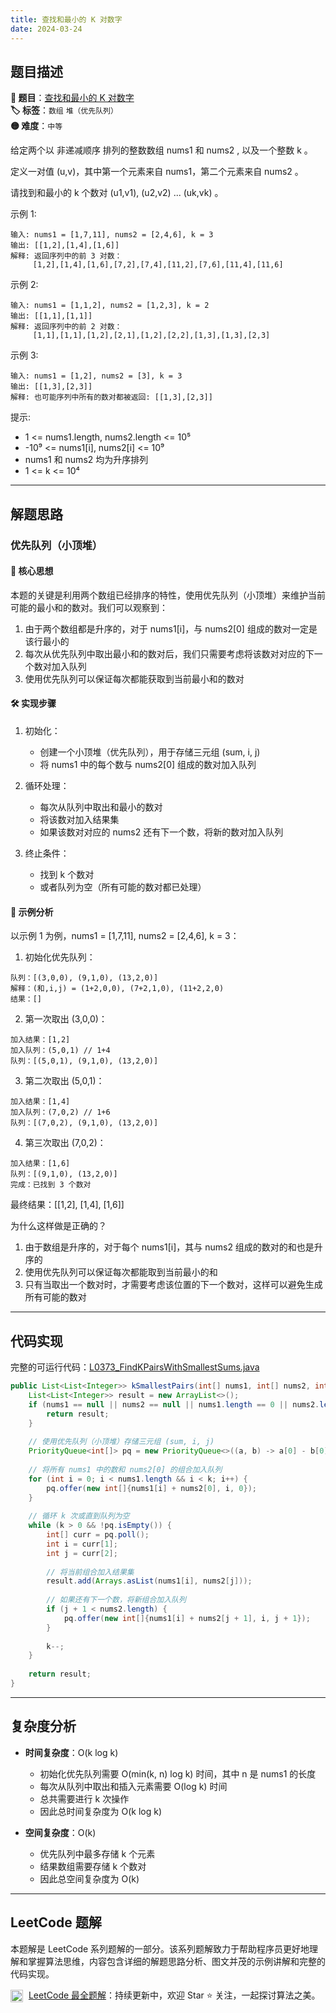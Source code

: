 ```yaml
---
title: 查找和最小的 K 对数字
date: 2024-03-24
---
```


## 题目描述

**🔗 题目**：[查找和最小的 K 对数字](https://leetcode.cn/problems/find-k-pairs-with-smallest-sums/)  
**🏷️ 标签**：`数组` `堆（优先队列）`  
**🟡 难度**：`中等`  

给定两个以 非递减顺序 排列的整数数组 nums1 和 nums2 , 以及一个整数 k 。

定义一对值 (u,v)，其中第一个元素来自 nums1，第二个元素来自 nums2 。

请找到和最小的 k 个数对 (u1,v1), (u2,v2) ... (uk,vk) 。

示例 1:
```
输入: nums1 = [1,7,11], nums2 = [2,4,6], k = 3
输出: [[1,2],[1,4],[1,6]]
解释: 返回序列中的前 3 对数：
     [1,2],[1,4],[1,6],[7,2],[7,4],[11,2],[7,6],[11,4],[11,6]
```

示例 2:
```
输入: nums1 = [1,1,2], nums2 = [1,2,3], k = 2
输出: [[1,1],[1,1]]
解释: 返回序列中的前 2 对数：
     [1,1],[1,1],[1,2],[2,1],[1,2],[2,2],[1,3],[1,3],[2,3]
```

示例 3:
```
输入: nums1 = [1,2], nums2 = [3], k = 3
输出: [[1,3],[2,3]]
解释: 也可能序列中所有的数对都被返回: [[1,3],[2,3]]
```

提示:
- 1 <= nums1.length, nums2.length <= 10⁵
- -10⁹ <= nums1[i], nums2[i] <= 10⁹
- nums1 和 nums2 均为升序排列
- 1 <= k <= 10⁴

---

## 解题思路
### 优先队列（小顶堆）

#### 📝 核心思想
本题的关键是利用两个数组已经排序的特性，使用优先队列（小顶堆）来维护当前可能的最小和的数对。我们可以观察到：

1. 由于两个数组都是升序的，对于 nums1[i]，与 nums2[0] 组成的数对一定是该行最小的
2. 每次从优先队列中取出最小和的数对后，我们只需要考虑将该数对对应的下一个数对加入队列
3. 使用优先队列可以保证每次都能获取到当前最小和的数对

#### 🛠️ 实现步骤
1. 初始化：
   - 创建一个小顶堆（优先队列），用于存储三元组 (sum, i, j)
   - 将 nums1 中的每个数与 nums2[0] 组成的数对加入队列

2. 循环处理：
   - 每次从队列中取出和最小的数对
   - 将该数对加入结果集
   - 如果该数对对应的 nums2 还有下一个数，将新的数对加入队列

3. 终止条件：
   - 找到 k 个数对
   - 或者队列为空（所有可能的数对都已处理）

#### 🧩 示例分析
以示例 1 为例，nums1 = [1,7,11], nums2 = [2,4,6], k = 3：

1. 初始化优先队列：
```
队列：[(3,0,0), (9,1,0), (13,2,0)]
解释：(和,i,j) = (1+2,0,0), (7+2,1,0), (11+2,2,0)
结果：[]
```

2. 第一次取出 (3,0,0)：
```
加入结果：[1,2]
加入队列：(5,0,1) // 1+4
队列：[(5,0,1), (9,1,0), (13,2,0)]
```

3. 第二次取出 (5,0,1)：
```
加入结果：[1,4]
加入队列：(7,0,2) // 1+6
队列：[(7,0,2), (9,1,0), (13,2,0)]
```

4. 第三次取出 (7,0,2)：
```
加入结果：[1,6]
队列：[(9,1,0), (13,2,0)]
完成：已找到 3 个数对
```

最终结果：[[1,2], [1,4], [1,6]]

为什么这样做是正确的？
1. 由于数组是升序的，对于每个 nums1[i]，其与 nums2 组成的数对的和也是升序的
2. 使用优先队列可以保证每次都能取到当前最小的和
3. 只有当取出一个数对时，才需要考虑该位置的下一个数对，这样可以避免生成所有可能的数对

---

## 代码实现

完整的可运行代码：[L0373_FindKPairsWithSmallestSums.java](../src/main/java/L0373_FindKPairsWithSmallestSums.java)

```java
public List<List<Integer>> kSmallestPairs(int[] nums1, int[] nums2, int k) {
    List<List<Integer>> result = new ArrayList<>();
    if (nums1 == null || nums2 == null || nums1.length == 0 || nums2.length == 0 || k <= 0) {
        return result;
    }
    
    // 使用优先队列（小顶堆）存储三元组 (sum, i, j)
    PriorityQueue<int[]> pq = new PriorityQueue<>((a, b) -> a[0] - b[0]);
    
    // 将所有 nums1 中的数和 nums2[0] 的组合加入队列
    for (int i = 0; i < nums1.length && i < k; i++) {
        pq.offer(new int[]{nums1[i] + nums2[0], i, 0});
    }
    
    // 循环 k 次或直到队列为空
    while (k > 0 && !pq.isEmpty()) {
        int[] curr = pq.poll();
        int i = curr[1];
        int j = curr[2];
        
        // 将当前组合加入结果集
        result.add(Arrays.asList(nums1[i], nums2[j]));
        
        // 如果还有下一个数，将新组合加入队列
        if (j + 1 < nums2.length) {
            pq.offer(new int[]{nums1[i] + nums2[j + 1], i, j + 1});
        }
        
        k--;
    }
    
    return result;
}
```

---

## 复杂度分析

- **时间复杂度**：O(k log k)
  - 初始化优先队列需要 O(min(k, n) log k) 时间，其中 n 是 nums1 的长度
  - 每次从队列中取出和插入元素需要 O(log k) 时间
  - 总共需要进行 k 次操作
  - 因此总时间复杂度为 O(k log k)

- **空间复杂度**：O(k)
  - 优先队列中最多存储 k 个元素
  - 结果数组需要存储 k 个数对
  - 因此总空间复杂度为 O(k)

---

## LeetCode 题解

本题解是 LeetCode 系列题解的一部分。该系列题解致力于帮助程序员更好地理解和掌握算法思维，内容包含详细的解题思路分析、图文并茂的示例讲解和完整的代码实现。

<img src="https://github.githubassets.com/images/modules/logos_page/GitHub-Mark.png" alt="GitHub" width="20" style="vertical-align: middle; margin-right: 5px"> [LeetCode 最全题解](https://github.com/LjyYano/LeetCode)：持续更新中，欢迎 Star ⭐️ 关注，一起探讨算法之美。 